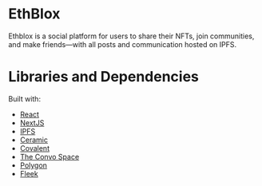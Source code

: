 # EthBlox
Ethblox is a social platform for users to share their NFTs, join communities, and make friends—with all posts and communication hosted on IPFS.

# Libraries and Dependencies
Built with:
* [React](https://reactjs.org/)
* [NextJS](https://nextjs.org/)
* [IPFS](https://ipfs.io/)
* [Ceramic](https://ceramic.network/)
* [Covalent](https://www.covalenthq.com/)
* [The Convo Space](https://theconvo.space/)
* [Polygon](https://polygon.technology/)
* [Fleek](https://fleek.co/)
